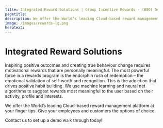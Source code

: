```yaml
---
title: Integrated Reward Solutions | Group Incentive Rewards - (800) 541-7250
pagetitle: 
description: We offer the World’s leading Cloud-based reward management platform at your finger tips.  Give your employees and customers the options of choice. 
image: /images/rewards-lg.png
herotext:
---
```


# Integrated Reward Solutions

Inspiring positive outcomes and creating true behaviour change requires motivational rewards that are personally meaningful. The most powerful force in a rewards program is the endorphin rush of redemption – the emotional validation of self-worth and recognition. This is the addiction that drives positive habit building. We use machine learning and neural net algorithms to suggest rewards most meaningful to the user based on their activity, profile and interests. 

We offer the World’s leading Cloud-based reward management platform at your finger tips.  Give your employees and customers the options of choice.  

Contact us to set up a demo walk through today!